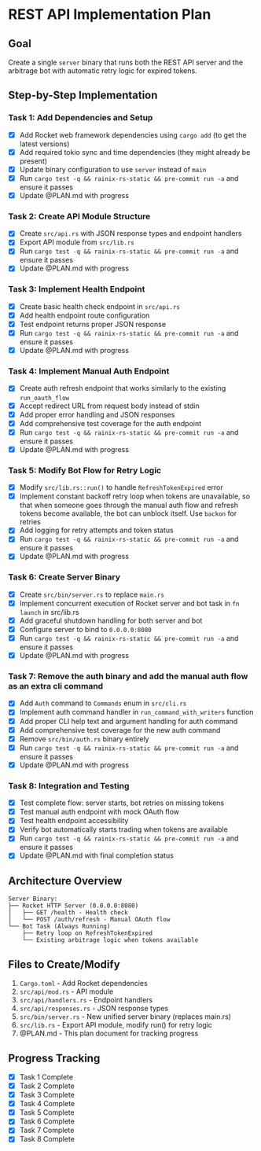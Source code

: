 # REST API Implementation Plan

## Goal

Create a single `server` binary that runs both the REST API server and the
arbitrage bot with automatic retry logic for expired tokens.

## Step-by-Step Implementation

### Task 1: Add Dependencies and Setup

- [x] Add Rocket web framework dependencies using `cargo add` (to get the latest
      versions)
- [x] Add required tokio sync and time dependencies (they might already be
      present)
- [x] Update binary configuration to use `server` instead of `main`
- [x] Run `cargo test -q && rainix-rs-static && pre-commit run -a` and ensure it
      passes
- [x] Update @PLAN.md with progress

### Task 2: Create API Module Structure

- [x] Create `src/api.rs` with JSON response types and endpoint handlers
- [x] Export API module from `src/lib.rs`
- [x] Run `cargo test -q && rainix-rs-static && pre-commit run -a` and ensure it
      passes
- [x] Update @PLAN.md with progress

### Task 3: Implement Health Endpoint

- [x] Create basic health check endpoint in `src/api.rs`
- [x] Add health endpoint route configuration
- [x] Test endpoint returns proper JSON response
- [x] Run `cargo test -q && rainix-rs-static && pre-commit run -a` and ensure it
      passes
- [x] Update @PLAN.md with progress

### Task 4: Implement Manual Auth Endpoint

- [x] Create auth refresh endpoint that works similarly to the existing
      `run_oauth_flow`
- [x] Accept redirect URL from request body instead of stdin
- [x] Add proper error handling and JSON responses
- [x] Add comprehensive test coverage for the auth endpoint
- [x] Run `cargo test -q && rainix-rs-static && pre-commit run -a` and ensure it
      passes
- [x] Update @PLAN.md with progress

### Task 5: Modify Bot Flow for Retry Logic

- [x] Modify `src/lib.rs::run()` to handle `RefreshTokenExpired` error
- [x] Implement constant backoff retry loop when tokens are unavailable, so that
      when someone goes through the manual auth flow and refresh tokens become
      available, the bot can unblock itself. Use `backon` for retries
- [x] Add logging for retry attempts and token status
- [x] Run `cargo test -q && rainix-rs-static && pre-commit run -a` and ensure it
      passes
- [x] Update @PLAN.md with progress

### Task 6: Create Server Binary

- [x] Create `src/bin/server.rs` to replace `main.rs`
- [x] Implement concurrent execution of Rocket server and bot task in
      `fn launch` in src/lib.rs
- [x] Add graceful shutdown handling for both server and bot
- [x] Configure server to bind to `0.0.0.0:8080`
- [x] Run `cargo test -q && rainix-rs-static && pre-commit run -a` and ensure it
      passes
- [x] Update @PLAN.md with progress

### Task 7: Remove the auth binary and add the manual auth flow as an extra cli command

- [x] Add `Auth` command to `Commands` enum in `src/cli.rs`
- [x] Implement auth command handler in `run_command_with_writers` function
- [x] Add proper CLI help text and argument handling for auth command
- [x] Add comprehensive test coverage for the new auth command
- [x] Remove `src/bin/auth.rs` binary entirely
- [x] Run `cargo test -q && rainix-rs-static && pre-commit run -a` and ensure it
      passes
- [x] Update @PLAN.md with progress

### Task 8: Integration and Testing

- [x] Test complete flow: server starts, bot retries on missing tokens
- [x] Test manual auth endpoint with mock OAuth flow
- [x] Test health endpoint accessibility
- [x] Verify bot automatically starts trading when tokens are available
- [x] Run `cargo test -q && rainix-rs-static && pre-commit run -a` and ensure it
      passes
- [x] Update @PLAN.md with final completion status

## Architecture Overview

```
Server Binary:
├── Rocket HTTP Server (0.0.0.0:8080)
│   ├── GET /health - Health check
│   └── POST /auth/refresh - Manual OAuth flow
└── Bot Task (Always Running)
    ├── Retry loop on RefreshTokenExpired
    └── Existing arbitrage logic when tokens available
```

## Files to Create/Modify

1. `Cargo.toml` - Add Rocket dependencies
2. `src/api/mod.rs` - API module
3. `src/api/handlers.rs` - Endpoint handlers
4. `src/api/responses.rs` - JSON response types
5. `src/bin/server.rs` - New unified server binary (replaces main.rs)
6. `src/lib.rs` - Export API module, modify run() for retry logic
7. @PLAN.md - This plan document for tracking progress

## Progress Tracking

- [x] Task 1 Complete
- [x] Task 2 Complete
- [x] Task 3 Complete
- [x] Task 4 Complete
- [x] Task 5 Complete
- [x] Task 6 Complete
- [x] Task 7 Complete
- [x] Task 8 Complete
